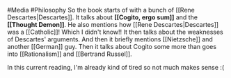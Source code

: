 #Media #Philosophy 
So the book starts of with a bunch of [[Rene Descartes|Descartes]].
It talks about **[[Cogito, ergo sum]]** and the **[[Thought Demon]]**.
He also mentions how [[Rene Descartes|Descartes]] was a [[Catholic]]! Which I didn't know!!
It then talks about the weaknesses of Descartes' arguments.
And then it briefly mentions [[Nietzsche]] and another [[German]] guy.
Then it talks about Cogito some more than goes into [[Rationalism]] and [[Bertrand Russel]].

In this current reading, I'm already kind of tired so not much makes sense :(
